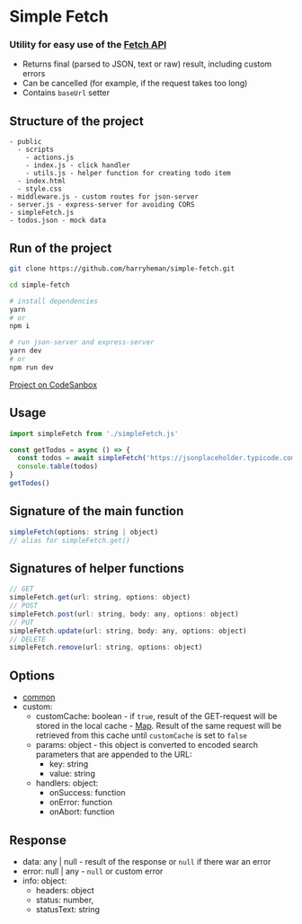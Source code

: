 # Simple Fetch

### Utility for easy use of the <a href="https://developer.mozilla.org/en-US/docs/Web/API/Fetch_API">Fetch API</a>

- Returns final (parsed to JSON, text or raw) result, including custom errors
- Can be cancelled (for example, if the request takes too long)
- Contains `baseUrl` setter

## Structure of the project

```
- public
  - scripts
    - actions.js
    - index.js - click handler
    - utils.js - helper function for creating todo item
  - index.html
  - style.css
- middleware.js - custom routes for json-server
- server.js - express-server for avoiding CORS
- simpleFetch.js
- todos.json - mock data
```

## Run of the project

```bash
git clone https://github.com/harryheman/simple-fetch.git

cd simple-fetch

# install dependencies
yarn
# or
npm i

# run json-server and express-server
yarn dev
# or
npm run dev
```

[Project on CodeSanbox]()

## Usage

```js
import simpleFetch from './simpleFetch.js'

const getTodos = async () => {
  const todos = await simpleFetch('https://jsonplaceholder.typicode.com/todos')
  console.table(todos)
}
getTodos()
```

## Signature of the main function

```js
simpleFetch(options: string | object)
// alias for simpleFetch.get()
```

## Signatures of helper functions

```js
// GET
simpleFetch.get(url: string, options: object)
// POST
simpleFetch.post(url: string, body: any, options: object)
// PUT
simpleFetch.update(url: string, body: any, options: object)
// DELETE
simpleFetch.remove(url: string, options: object)
```

## Options

- <a href="https://developer.mozilla.org/en-US/docs/Web/API/WindowOrWorkerGlobalScope/fetch#parameters" target="_blank">common</a>
- custom:
  - customCache: boolean - if `true`, result of the GET-request will be stored in the local cache  - <a href="https://developer.mozilla.org/en-US/docs/Web/JavaScript/Reference/Global_Objects/Map">Map</a>. Result of the same request will be retrieved from this cache until `customCache` is set to `false`
  - params: object - this object is converted to encoded search parameters that are appended to the URL:
    - key: string
    - value: string
  - handlers: object:
    - onSuccess: function
    - onError: function
    - onAbort: function

## Response

- data: any | null - result of the response or `null` if there war an error
- error: null | any - `null` or custom error
- info: object:
  - headers: object
  - status: number,
  - statusText: string
